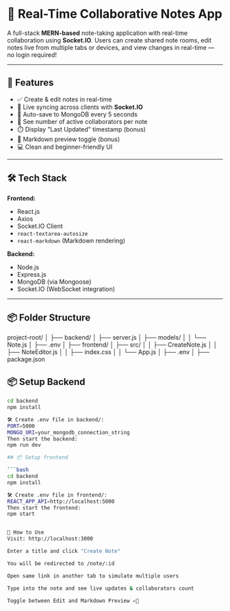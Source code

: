# 📝 Real-Time Collaborative Notes App

A full-stack **MERN-based** note-taking application with real-time collaboration using **Socket.IO**. Users can create shared note rooms, edit notes live from multiple tabs or devices, and view changes in real-time — no login required!

---

## 🚀 Features

- ✅ Create & edit notes in real-time
- 🔁 Live syncing across clients with **Socket.IO**
- 💾 Auto-save to MongoDB every 5 seconds
- 👥 See number of active collaborators per note
- ⏱️ Display "Last Updated" timestamp (bonus)
- 🧾 Markdown preview toggle (bonus)
- 💻 Clean and beginner-friendly UI

---

## 🛠️ Tech Stack

**Frontend:**
- React.js  
- Axios  
- Socket.IO Client  
- `react-textarea-autosize`  
- `react-markdown` (Markdown rendering)

**Backend:**
- Node.js  
- Express.js  
- MongoDB (via Mongoose)  
- Socket.IO (WebSocket integration)  

---


## 📦 Folder Structure

project-root/
│
├── backend/
│ ├── server.js
│ ├── models/
│ │ └── Note.js
│ ├── .env
│
├── frontend/
│ ├── src/
│ │ ├── CreateNote.js
│ │ ├── NoteEditor.js
│ │ ├── index.css
│ │ └── App.js
│ ├── .env
│ ├── package.json

## 📦 Setup Backend

```bash
cd backend
npm install

🛠️ Create .env file in backend/:
PORT=5000
MONGO_URI=your_mongodb_connection_string
Then start the backend:
npm run dev

## 📦 Setup frontend

```bash
cd backend
npm install

🛠️ Create .env file in frontend/:
REACT_APP_API=http://localhost:5000
Then start the frontend:
npm start


🧪 How to Use
Visit: http://localhost:3000

Enter a title and click "Create Note"

You will be redirected to /note/:id

Open same link in another tab to simulate multiple users

Type into the note and see live updates & collaborators count

Toggle between Edit and Markdown Preview ✍️👀